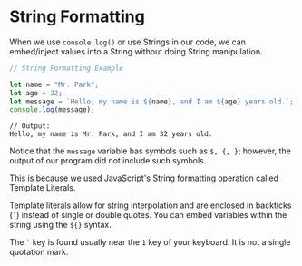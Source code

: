 # String Formatting

When we use `console.log()` or use Strings in our code, we can embed/inject values into a String without doing String manipulation.

```javascript
// String Formatting Example

let name = "Mr. Park";
let age = 32;
let message = `Hello, my name is ${name}, and I am ${age} years old.`;
console.log(message);
```

```
// Output:
Hello, my name is Mr. Park, and I am 32 years old.
```

Notice that the `message` variable has symbols such as `$, {, }`; however, the output of our program did not include such symbols.

This is because we used JavaScript's String formatting operation called Template Literals.

Template literals allow for string interpolation and are enclosed in backticks (`` ` ``) instead of single or double quotes. You can embed variables within the string using the `${}` syntax.

The `` ` `` key is found usually near the `1` key of your keyboard. It is not a single quotation mark.
